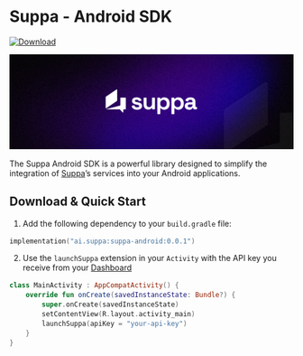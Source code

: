 # Suppa - Android SDK

[ ![Download](https://img.shields.io/maven-central/v/ai.suppa/suppa-android?label=Download) ](https://central.sonatype.com/artifact/ai.suppa/suppa-android)

<img alt="cover" src="images/cover.png">

The Suppa Android SDK is a powerful library designed to simplify the integration of [Suppa](https://www.suppa.ai)’s services into your Android applications.

## Download & Quick Start

1. Add the following dependency to your `build.gradle` file:
```kotlin
implementation("ai.suppa:suppa-android:0.0.1")
```

2. Use the `launchSuppa` extension in your `Activity` with the API key you receive from your [Dashboard](https://app.suppa.ai/dashboard/settings)
```kotlin
class MainActivity : AppCompatActivity() {
    override fun onCreate(savedInstanceState: Bundle?) {
        super.onCreate(savedInstanceState)
        setContentView(R.layout.activity_main)
        launchSuppa(apiKey = "your-api-key")
    }
}
```
